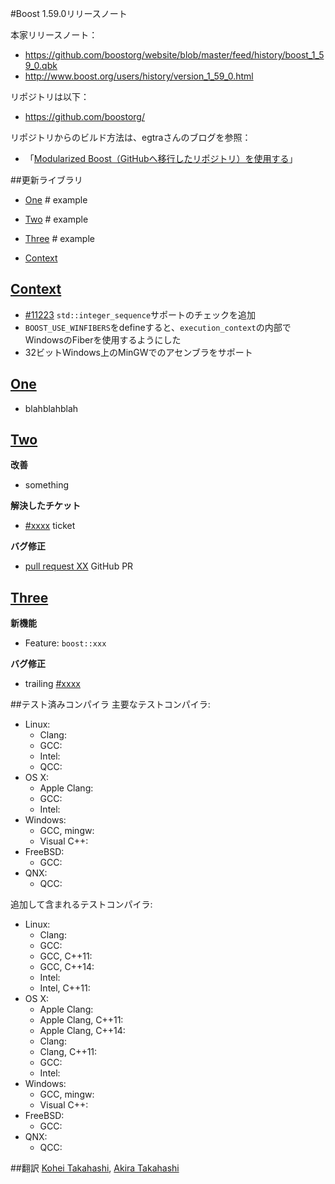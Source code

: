 #Boost 1.59.0リリースノート

本家リリースノート：

- <https://github.com/boostorg/website/blob/master/feed/history/boost_1_59_0.qbk>
- <http://www.boost.org/users/history/version_1_59_0.html>


リポジトリは以下：

- <https://github.com/boostorg/>


リポジトリからのビルド方法は、egtraさんのブログを参照：

- 「[Modularized Boost（GitHubへ移行したリポジトリ）を使用する](http://dev.activebasic.com/egtra/2013/12/03/620/)」


##更新ライブラリ

- [One](#one) # example
- [Two](#two) # example
- [Three](#three) # example

- [Context](#context)


## <a name="context" href="#context">Context</a>
- [#11223](https://svn.boost.org/trac/boost/ticket/11223) `std::integer_sequence`サポートのチェックを追加
- `BOOST_USE_WINFIBERS`をdefineすると、`execution_context`の内部でWindowsのFiberを使用するようにした
- 32ビットWindows上のMinGWでのアセンブラをサポート


## <a name="One" href="#one">One</a>

- blahblahblah


## <a name="Two" href="#two">Two</a>

**改善**

- something

**解決したチケット**

- [#xxxx](https://svn.boost.org/trac/boost/ticket/xxxx) ticket


**バグ修正**

- [pull request XX](https://github.com/boostorg/XXX/pull/XX) GitHub PR


## <a name="Three" href="#three">Three</a>

**新機能**

- Feature: `boost::xxx`

**バグ修正**

- trailing [#xxxx](https://svn.boost.org/trac/boost/ticket/xxxx)


##テスト済みコンパイラ
主要なテストコンパイラ:

- Linux:
	- Clang:
	- GCC:
	- Intel:
	- QCC:
- OS X:
	- Apple Clang:
	- GCC:
	- Intel:
- Windows:
	- GCC, mingw:
	- Visual C++:
- FreeBSD:
	- GCC:
- QNX:
	- QCC:

追加して含まれるテストコンパイラ:

- Linux:
	- Clang:
	- GCC:
	- GCC, C++11:
	- GCC, C++14:
	- Intel:
	- Intel, C++11:
- OS X:
	- Apple Clang:
	- Apple Clang, C++11:
	- Apple Clang, C++14:
	- Clang:
	- Clang, C++11:
	- GCC:
	- Intel:
- Windows:
	- GCC, mingw:
	- Visual C++:
- FreeBSD:
	- GCC:
- QNX:
	- QCC:

##翻訳
[Kohei Takahashi](https://github.com/Flast), [Akira Takahashi](https://github.com/faithandbrave)
